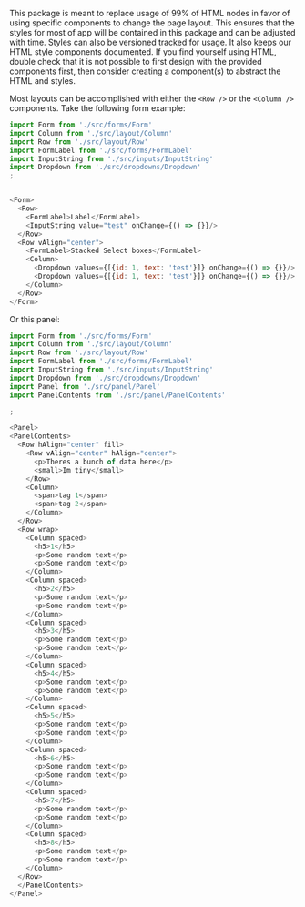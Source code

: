 This package is meant to replace usage of 99% of HTML nodes in favor of using specific components
to change the page layout.  This ensures that the styles for most of app will be contained in this
package and can be adjusted with time.  Styles can also be versioned tracked for usage.  It also
keeps our HTML style components documented.  If you find yourself using HTML, double check that it
is not possible to first design with the provided components first, then consider creating a
component(s) to abstract the HTML and styles.

Most layouts can be accomplished with either the `<Row />` or the `<Column />` components.  Take
the following form example:

```js
import Form from './src/forms/Form'
import Column from './src/layout/Column'
import Row from './src/layout/Row'
import FormLabel from './src/forms/FormLabel'
import InputString from './src/inputs/InputString'
import Dropdown from './src/dropdowns/Dropdown'
;


<Form>
  <Row>
    <FormLabel>Label</FormLabel>
    <InputString value="test" onChange={() => {}}/>
  </Row>
  <Row vAlign="center">
    <FormLabel>Stacked Select boxes</FormLabel>
    <Column>
      <Dropdown values={[{id: 1, text: 'test'}]} onChange={() => {}}/>
      <Dropdown values={[{id: 1, text: 'test'}]} onChange={() => {}}/>
    </Column>
  </Row>
</Form>

```

Or this panel:


```js
import Form from './src/forms/Form'
import Column from './src/layout/Column'
import Row from './src/layout/Row'
import FormLabel from './src/forms/FormLabel'
import InputString from './src/inputs/InputString'
import Dropdown from './src/dropdowns/Dropdown'
import Panel from './src/panel/Panel'
import PanelContents from './src/panel/PanelContents'

;

<Panel>
<PanelContents>
  <Row hAlign="center" fill>
    <Row vAlign="center" hAlign="center">
      <p>Theres a bunch of data here</p>
      <small>Im tiny</small>
    </Row>
    <Column>
      <span>tag 1</span>
      <span>tag 2</span>
    </Column>
  </Row>
  <Row wrap>
    <Column spaced>
      <h5>1</h5>
      <p>Some random text</p>
      <p>Some random text</p>
    </Column>
    <Column spaced>
      <h5>2</h5>
      <p>Some random text</p>
      <p>Some random text</p>
    </Column>
    <Column spaced>
      <h5>3</h5>
      <p>Some random text</p>
      <p>Some random text</p>
    </Column>
    <Column spaced>
      <h5>4</h5>
      <p>Some random text</p>
      <p>Some random text</p>
    </Column>
    <Column spaced>
      <h5>5</h5>
      <p>Some random text</p>
      <p>Some random text</p>
    </Column>
    <Column spaced>
      <h5>6</h5>
      <p>Some random text</p>
      <p>Some random text</p>
    </Column>
    <Column spaced>
      <h5>7</h5>
      <p>Some random text</p>
      <p>Some random text</p>
    </Column>
    <Column spaced>
      <h5>8</h5>
      <p>Some random text</p>
      <p>Some random text</p>
    </Column>
  </Row>
  </PanelContents>
</Panel>

```
